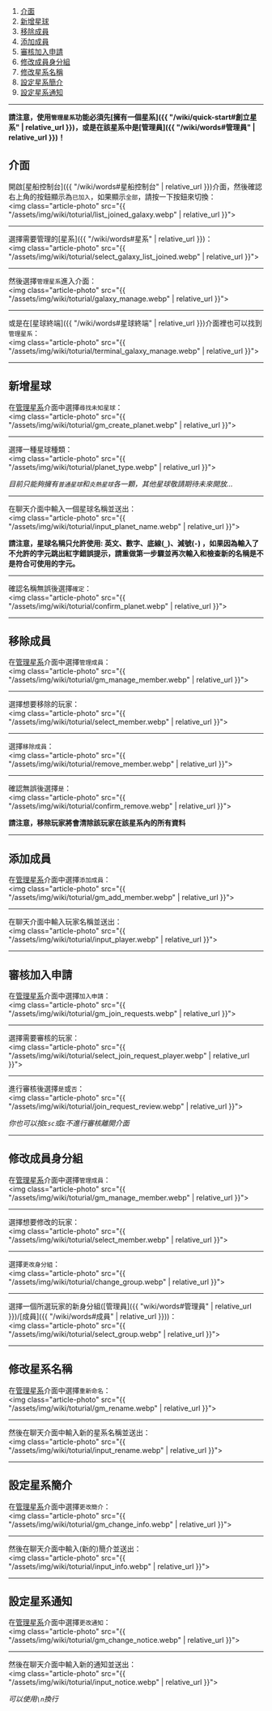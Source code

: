

<div class="article-content">
<ol>
    <li><a href="#介面">介面</a></li>
    <li><a href="#新增星球">新增星球</a></li>
	<li><a href="#移除成員">移除成員</a></li>
    <li><a href="#添加成員">添加成員</a></li>
	<li><a href="#審核加入申請">審核加入申請</a></li>
	<li><a href="#修改成員身分組">修改成員身分組</a></li>
	<li><a href="#修改星系名稱">修改星系名稱</a></li>
	<li><a href="#設定星系簡介">設定星系簡介</a></li>
	<li><a href="#設定星系通知">設定星系通知</a></li>
</ol>
</div>

---

__請注意，使用`管理星系`功能必須先[擁有一個星系]({{ "/wiki/quick-start#創立星系" | relative_url }})，或是在該星系中是[管理員]({{ "/wiki/words#管理員" | relative_url }})！__


## 介面

開啟[星船控制台]({{ "/wiki/words#星船控制台" | relative_url }})介面，然後確認右上角的按鈕顯示為`已加入`，如果顯示`全部`，請按一下按鈕來切換：  
<img class="article-photo" src="{{ "/assets/img/wiki/toturial/list_joined_galaxy.webp" | relative_url }}">

<hr class="sub">

選擇需要管理的[星系]({{ "/wiki/words#星系" | relative_url }})：  
<img class="article-photo" src="{{ "/assets/img/wiki/toturial/select_galaxy_list_joined.webp" | relative_url }}">

<hr class="sub">

然後選擇`管理星系`進入介面：  
<img class="article-photo" src="{{ "/assets/img/wiki/toturial/galaxy_manage.webp" | relative_url }}">

<hr class="sub">

或是在[星球終端]({{ "/wiki/words#星球終端" | relative_url }})介面裡也可以找到`管理星系`：  
<img class="article-photo" src="{{ "/assets/img/wiki/toturial/terminal_galaxy_manage.webp" | relative_url }}">

---

## 新增星球

在[管理星系](#介面)介面中選擇`尋找未知星球`：  
<img class="article-photo" src="{{ "/assets/img/wiki/toturial/gm_create_planet.webp" | relative_url }}">

<hr class="sub">

選擇一種星球種類：  
<img class="article-photo" src="{{ "/assets/img/wiki/toturial/planet_type.webp" | relative_url }}">

*目前只能夠擁有`普通星球`和`炎熱星球`各一顆，其他星球敬請期待未來開放...*

<hr class="sub">

在聊天介面中輸入一個星球名稱並送出：  
<img class="article-photo" src="{{ "/assets/img/wiki/toturial/input_planet_name.webp" | relative_url }}">

__請注意，星球名稱只允許使用: 英文、數字、底線(`_`)、減號(`-`) ，如果因為輸入了不允許的字元跳出紅字錯誤提示，請重做第一步驟並再次輸入和檢查新的名稱是不是符合可使用的字元。__

<hr class="sub">

確認名稱無誤後選擇`確定`：  
<img class="article-photo" src="{{ "/assets/img/wiki/toturial/confirm_planet.webp" | relative_url }}">

---

## 移除成員

在[管理星系](#介面)介面中選擇`管理成員`：  
<img class="article-photo" src="{{ "/assets/img/wiki/toturial/gm_manage_member.webp" | relative_url }}">

<hr class="sub">

選擇想要移除的玩家：  
<img class="article-photo" src="{{ "/assets/img/wiki/toturial/select_member.webp" | relative_url }}">

<hr class="sub">

選擇`移除成員`：  
<img class="article-photo" src="{{ "/assets/img/wiki/toturial/remove_member.webp" | relative_url }}">

<hr class="sub">

確認無誤後選擇`是`：  
<img class="article-photo" src="{{ "/assets/img/wiki/toturial/confirm_remove.webp" | relative_url }}">

__請注意，移除玩家將會清除該玩家在該星系內的所有資料__

---

## 添加成員

在[管理星系](#介面)介面中選擇`添加成員`：  
<img class="article-photo" src="{{ "/assets/img/wiki/toturial/gm_add_member.webp" | relative_url }}">

<hr class="sub">

在聊天介面中輸入玩家名稱並送出：  
<img class="article-photo" src="{{ "/assets/img/wiki/toturial/input_player.webp" | relative_url }}">

---

## 審核加入申請

在[管理星系](#介面)介面中選擇`加入申請`：  
<img class="article-photo" src="{{ "/assets/img/wiki/toturial/gm_join_requests.webp" | relative_url }}">

<hr class="sub">

選擇需要審核的玩家：  
<img class="article-photo" src="{{ "/assets/img/wiki/toturial/select_join_request_player.webp" | relative_url }}">

<hr class="sub">

進行審核後選擇`是`或`否`：  
<img class="article-photo" src="{{ "/assets/img/wiki/toturial/join_request_review.webp" | relative_url }}">

*你也可以按`Esc`或`E`不進行審核離開介面*

---

## 修改成員身分組

在[管理星系](#介面)介面中選擇`管理成員`：  
<img class="article-photo" src="{{ "/assets/img/wiki/toturial/gm_manage_member.webp" | relative_url }}">

<hr class="sub">

選擇想要修改的玩家：  
<img class="article-photo" src="{{ "/assets/img/wiki/toturial/select_member.webp" | relative_url }}">

<hr class="sub">

選擇`更改身分組`：  
<img class="article-photo" src="{{ "/assets/img/wiki/toturial/change_group.webp" | relative_url }}">

<hr class="sub">

選擇一個所選玩家的新身分組([管理員]({{ "wiki/words#管理員" | relative_url }})/[成員]({{ "/wiki/words#成員" | relative_url }}))：  
<img class="article-photo" src="{{ "/assets/img/wiki/toturial/select_group.webp" | relative_url }}">

---

## 修改星系名稱

在[管理星系](#介面)介面中選擇`重新命名`：  
<img class="article-photo" src="{{ "/assets/img/wiki/toturial/gm_rename.webp" | relative_url }}">

<hr class="sub">

然後在聊天介面中輸入新的星系名稱並送出：  
<img class="article-photo" src="{{ "/assets/img/wiki/toturial/input_rename.webp" | relative_url }}">

---

## 設定星系簡介

在[管理星系](#介面)介面中選擇`更改簡介`：  
<img class="article-photo" src="{{ "/assets/img/wiki/toturial/gm_change_info.webp" | relative_url }}">

<hr class="sub">

然後在聊天介面中輸入(新的)簡介並送出：  
<img class="article-photo" src="{{ "/assets/img/wiki/toturial/input_info.webp" | relative_url }}">

---

## 設定星系通知

在[管理星系](#介面)介面中選擇`更改通知`：  
<img class="article-photo" src="{{ "/assets/img/wiki/toturial/gm_change_notice.webp" | relative_url }}">

<hr class="sub">

然後在聊天介面中輸入新的通知並送出：  
<img class="article-photo" src="{{ "/assets/img/wiki/toturial/input_notice.webp" | relative_url }}">

*可以使用`\n`換行*
